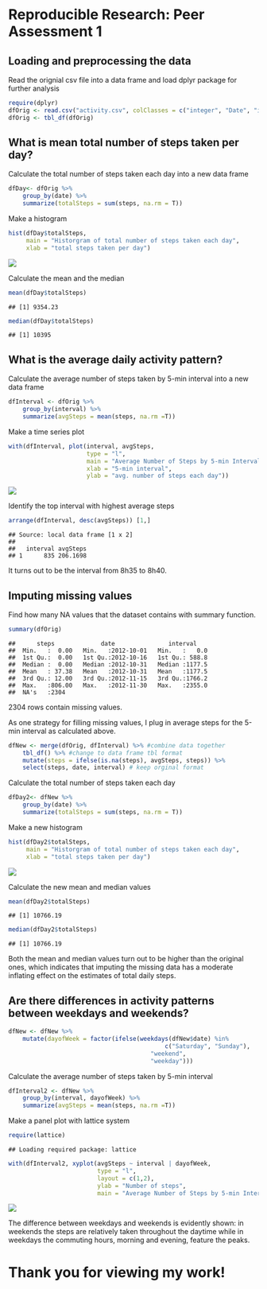 # Reproducible Research: Peer Assessment 1


## Loading and preprocessing the data

Read the orignial csv file into a data frame and load dplyr package for further analysis

```r
require(dplyr)
dfOrig <- read.csv("activity.csv", colClasses = c("integer", "Date", "integer"))
dfOrig <- tbl_df(dfOrig)
```

## What is mean total number of steps taken per day?

Calculate the total number of steps taken each day into a new data frame

```r
dfDay<- dfOrig %>% 
    group_by(date) %>% 
    summarize(totalSteps = sum(steps, na.rm = T))
```

Make a histogram

```r
hist(dfDay$totalSteps, 
     main = "Historgram of total number of steps taken each day",
     xlab = "total steps taken per day")
```

![](PA1_template_files/figure-html/unnamed-chunk-3-1.png) 

Calculate the mean and the median

```r
mean(dfDay$totalSteps)
```

```
## [1] 9354.23
```

```r
median(dfDay$totalSteps)
```

```
## [1] 10395
```

## What is the average daily activity pattern?

Calculate the average number of steps taken by 5-min interval into a new data frame

```r
dfInterval <- dfOrig %>% 
    group_by(interval) %>% 
    summarize(avgSteps = mean(steps, na.rm =T))                      
```

Make a time series plot

```r
with(dfInterval, plot(interval, avgSteps, 
                      type = "l",
                      main = "Average Number of Steps by 5-min Interval",
                      xlab = "5-min interval",
                      ylab = "avg. number of steps each day"))
```

![](PA1_template_files/figure-html/unnamed-chunk-6-1.png) 

Identify the top interval with highest average steps

```r
arrange(dfInterval, desc(avgSteps)) [1,]
```

```
## Source: local data frame [1 x 2]
## 
##   interval avgSteps
## 1      835 206.1698
```
It turns out to be the interval from 8h35 to 8h40.

## Imputing missing values

Find how many NA values that the dataset contains with summary function.

```r
summary(dfOrig)
```

```
##      steps             date               interval     
##  Min.   :  0.00   Min.   :2012-10-01   Min.   :   0.0  
##  1st Qu.:  0.00   1st Qu.:2012-10-16   1st Qu.: 588.8  
##  Median :  0.00   Median :2012-10-31   Median :1177.5  
##  Mean   : 37.38   Mean   :2012-10-31   Mean   :1177.5  
##  3rd Qu.: 12.00   3rd Qu.:2012-11-15   3rd Qu.:1766.2  
##  Max.   :806.00   Max.   :2012-11-30   Max.   :2355.0  
##  NA's   :2304
```
2304 rows contain missing values.

As one strategy for filling missing values, I plug in average steps for the 5-min interval as calculated above.  


```r
dfNew <- merge(dfOrig, dfInterval) %>% #combine data together
    tbl_df() %>% #change to data frame tbl format
    mutate(steps = ifelse(is.na(steps), avgSteps, steps)) %>% 
    select(steps, date, interval) # keep orginal format
```

Calculate the total number of steps taken each day

```r
dfDay2<- dfNew %>% 
    group_by(date) %>% 
    summarize(totalSteps = sum(steps, na.rm = T))
```

Make a new histogram

```r
hist(dfDay2$totalSteps, 
     main = "Historgram of total number of steps taken each day",
     xlab = "total steps taken per day")
```

![](PA1_template_files/figure-html/unnamed-chunk-11-1.png) 

Calculate the new mean and median values

```r
mean(dfDay2$totalSteps)
```

```
## [1] 10766.19
```

```r
median(dfDay2$totalSteps)
```

```
## [1] 10766.19
```

Both the mean and median values turn out to be higher than the original ones, which indicates that imputing the missing data has a moderate inflating effect on the estimates of total daily steps.

## Are there differences in activity patterns between weekdays and weekends?


```r
dfNew <- dfNew %>%
    mutate(dayofWeek = factor(ifelse(weekdays(dfNew$date) %in%
                                            c("Saturday", "Sunday"), 
                                        "weekend", 
                                        "weekday")))
```

Calculate the average number of steps taken by 5-min interval 

```r
dfInterval2 <- dfNew %>% 
    group_by(interval, dayofWeek) %>% 
    summarize(avgSteps = mean(steps, na.rm =T))                      
```

Make a panel plot with lattice system 

```r
require(lattice)
```

```
## Loading required package: lattice
```

```r
with(dfInterval2, xyplot(avgSteps ~ interval | dayofWeek,
                         type = "l",
                         layout = c(1,2),
                         ylab = "Number of steps",
                         main = "Average Number of Steps by 5-min Interval"))
```

![](PA1_template_files/figure-html/unnamed-chunk-15-1.png) 

The difference between weekdays and weekends is evidently shown: in weekends the steps are relatively taken throughout the daytime while in weekdays the commuting hours, morning and evening, feature the peaks.


# Thank you for viewing my work!
